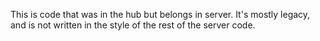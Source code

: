 This is code that was in the hub but belongs in server. It's
mostly legacy, and is not written in the style of the rest of the server code.
